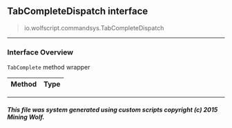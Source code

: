 ## TabCompleteDispatch __interface__

>io.wolfscript.commandsys.TabCompleteDispatch

---

### Interface Overview

`TabComplete` method wrapper

Method | Type   
--- | :--- 



---



##### This file was system generated using custom scripts copyright (c) 2015 Mining Wolf.
	

